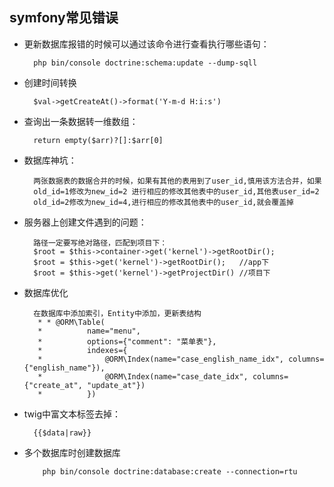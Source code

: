 ## symfony常见错误
- 更新数据库报错的时候可以通过该命令进行查看执行哪些语句：
    
        php bin/console doctrine:schema:update --dump-sqll

- 创建时间转换

        $val->getCreateAt()->format('Y-m-d H:i:s')

- 查询出一条数据转一维数组：

        return empty($arr)?[]:$arr[0]

- 数据库神坑：

        两张数据表的数据合并的时候，如果有其他的表用到了user_id,慎用该方法合并，如果
        old_id=1修改为new_id=2 进行相应的修改其他表中的user_id,其他表user_id=2
        old_id=2修改为new_id=4,进行相应的修改其他表中的user_id,就会覆盖掉

- 服务器上创建文件遇到的问题：
    
        路径一定要写绝对路径，匹配到项目下：
        $root = $this->container->get('kernel')->getRootDir();
        $root = $this->get('kernel')->getRootDir();   //app下
        $root = $this->get('kernel')->getProjectDir() //项目下

- 数据库优化
        
        在数据库中添加索引，Entity中添加，更新表结构
         * * @ORM\Table(
         *          name="menu",
         *          options={"comment": "菜单表"}, 
         *          indexes={
         *              @ORM\Index(name="case_english_name_idx", columns={"english_name"}),
         *              @ORM\Index(name="case_date_idx", columns={"create_at", "update_at"})
         *          })

- twig中富文本标签去掉：
        
        {{$data|raw}}

- 多个数据库时创建数据库
        
          php bin/console doctrine:database:create --connection=rtu
